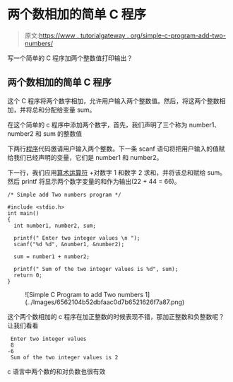 # 两个数相加的简单 C 程序

> 原文:[https://www . tutorialgateway . org/simple-c-program-add-two-numbers/](https://www.tutorialgateway.org/simple-c-program-to-add-two-numbers/)

写一个简单的 C 程序加两个整数值打印输出？

## 两个数相加的简单 C 程序

这个 C 程序将两个数字相加，允许用户输入两个整数值。然后，将这两个整数相加，并将总和分配给变量 sum。

在这个简单的 c 程序中添加两个数字，首先，我们声明了三个称为 number1、number2 和 sum 的整数值

下两行[程序](https://www.tutorialgateway.org/c-programming-examples/)代码邀请用户输入两个整数。下一条 scanf 语句将把用户输入的值赋给我们已经声明的变量，它们是 number1 和 number2。

下一行，我们应用[算术运算符](https://www.tutorialgateway.org/arithmetic-operators-in-c/) +对数字 1 和数字 2 求和，并将该总和赋给 sum。然后 printf 将显示两个数字变量的和作为输出(22 + 44 = 66)。

```
/* Simple add Two numbers program */

#include <stdio.h>
int main()
{
  int number1, number2, sum;

  printf(" Enter two integer values \n ");
  scanf("%d %d", &number1, &number2);

  sum = number1 + number2;

  printf(" Sum of the two integer values is %d", sum);
  return 0;
}
```

<figure class="wp-block-image">![Simple C Program to add Two numbers 1](../Images/6562104b52dbfaac0d7b6521626f7a87.png)</figure>

这个两个数相加的 c 程序在加正整数的时候表现不错，那加正整数和负整数呢？让我们看看

```
 Enter two integer values 
 8
-6
 Sum of the two integer values is 2
```

c 语言中两个数的和对负数也很有效